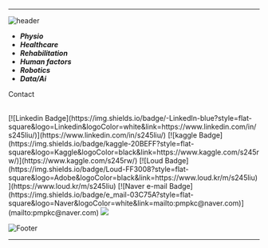 - - - 
<div class="container">
  
![header](https://capsule-render.vercel.app/api?type=waving&color=auto&height=50&section=header&text=&fontSize=20)
<headers>
  
  
  + ***Physio***<br>
  + ***Healthcare***<br>
  + ***Rehabilitation***<br>  
  + ***Human factors***<br>
  + ***Robotics***<br>
  + ***Data/Ai***<br>

  
Contact 
  
<br>
[![Linkedin Badge](https://img.shields.io/badge/-LinkedIn-blue?style=flat-square&logo=Linkedin&logoColor=white&link=https://www.linkedin.com/in/s245liu/)](https://www.linkedin.com/in/s245liu/)
[![kaggle Badge](https://img.shields.io/badge/kaggle-20BEFF?style=flat-square&logo=Kaggle&logoColor=black&link=https://www.kaggle.com/s245rw/)](https://www.kaggle.com/s245rw/)
[![Loud Badge](https://img.shields.io/badge/Loud-FF3008?style=flat-square&logo=Adobe&logoColor=black&link=https://www.loud.kr/m/s245liu)](https://www.loud.kr/m/s245liu)
[![Naver e-mail Badge](https://img.shields.io/badge/e_mail-03C75A?style=flat-square&logo=Naver&logoColor=white&link=mailto:pmpkc@naver.com)](mailto:pmpkc@naver.com)
<a href="https://github.com/piape"><img src="https://hits.seeyoufarm.com/api/count/incr/badge.svg?url=https%3A%2F%2Fgithub.com%2Fseondal&count_bg=%23000000&title_bg=%23000000&icon=github.svg&icon_color=%23E7E7E7&title=GitHub&edge_flat=false)"/></a>  
  
  
![Footer](https://capsule-render.vercel.app/api?type=waving&color=auto&height=50&section=footer)
- - - 
</div>
